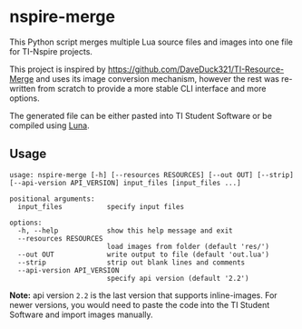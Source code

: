 
# nspire-merge

This Python script merges multiple Lua source files and images into one file for
TI-Nspire projects.

This project is inspired by https://github.com/DaveDuck321/TI-Resource-Merge and
uses its image conversion mechanism, however the rest was re-written from
scratch to provide a more stable CLI interface and more options.

The generated file can be either pasted into TI Student Software or be compiled
using [Luna](https://github.com/ndless-nspire/Luna).

## Usage

```text
usage: nspire-merge [-h] [--resources RESOURCES] [--out OUT] [--strip] [--api-version API_VERSION] input_files [input_files ...]

positional arguments:
  input_files           specify input files

options:
  -h, --help            show this help message and exit
  --resources RESOURCES
                        load images from folder (default 'res/')
  --out OUT             write output to file (default 'out.lua')
  --strip               strip out blank lines and comments
  --api-version API_VERSION
                        specify api version (default '2.2')
```

**Note:** api version `2.2` is the last version that supports inline-images. For
newer versions, you would need to paste the code into the TI Student Software
and import images manually.

